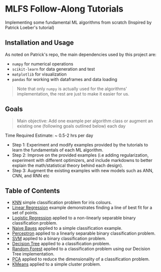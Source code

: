 # MLFS Follow-Along Tutorials

Implementing some fundamental ML algorithms from scratch (Inspired by Patrick Loeber's tutorial)

## Installation and Usage
As noted on Patrick's repo, the main dependencies used by this project are:
* `numpy` for numerical operations
* `scikit-learn` for data generation and test
* `matplotlib` for visualization
* `pandas` for working with dataframes and data loading

> Note that only `numpy` is actually used for the algorithms' implementation, the rest are just to make it easier for us.

## Goals
> Main objective: Add one example per algorithm class or augment an existing one (following goals outlined below) each day

Time Required Estimate: ~ 0.5-2 hrs per day

- Step 1: Experiment and modify examples provided by the tutorials to learn the fundamentals of each ML algorithm.
- Step 2: Improve on the provided examples (i.e adding regularization, experiment with different optimizers, and include markdowns to better explain the math/statistical theory behind each design).
- Step 3: Augment the existing examples with new models such as ANN, CNN, and RNN etc

## Table of Contents
- [KNN](/KNN/) simple classification problem for iris colours.
- [Linear Regression](/LinearRegression/) example demonstrates finding a line of best fit for a set of points.
- [Logistic Regression](/LogisticRegression/) applied to a non-linearly separable binary classification problem.
- [Naive Bayes](/NaiveBayes/) applied to a simple classification example.
- [Perceptron](/Perceptron/) applied to a linearly separable binary classification problem.
- [SVM](/SVM/) applied to a binary classification problem.
- [Decision Tree](/DecisionTree/) applied to a classification problem.
- [Random Forest](/RandomForest/) applied to a classification problem using our Decision Tree implementation.
- [PCA](/PCA/) applied to reduce the dimensionality of a classification problem.
- [KMeans](/KMeansClustering/) applied to a simple cluster problem.